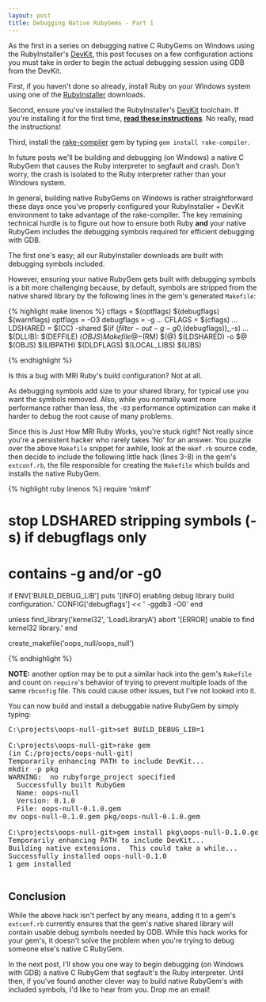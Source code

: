 ```yaml
---
layout: post
title: Debugging Native RubyGems - Part 1
---
```


As the first in a series on debugging native C RubyGems on Windows using the
RubyInstaller's [DevKit](http://rubyinstaller.org/add-ons/devkit/), this post
focuses on a few configuration actions you must take in order to begin the
actual debugging session using GDB from the DevKit.

First, if you haven't done so already, install Ruby on your Windows system using
one of the [RubyInstaller](http://rubyinstaller.org/downloads/) downloads.

Second, ensure you've installed the RubyInstaller's [DevKit](http://rubyinstaller.org/downloads/)
toolchain. If you're installing it for the first time,
[**read these instructions**](http://github.com/oneclick/rubyinstaller/wiki/Development-Kit).
No really, read the instructions!

Third, install the [rake-compiler](http://rubyinstaller.org/add-ons/rake-compiler/)
gem by typing `gem install rake-compiler`.

In future posts we'll be building and debugging (on Windows) a native C RubyGem
that causes the Ruby interpreter to segfault and crash. Don't worry, the crash
is isolated to the Ruby interpreter rather than your Windows system.

In general, building native RubyGems on Windows is rather straightforward these
days once you've properly configured your RubyInstaller + DevKit environment to
take advantage of the rake-compiler. The key remaining technical hurdle is to
figure out how to ensure both Ruby **and** your native RubyGem includes the debugging
symbols required for efficient debugging with GDB.

The first one's easy; all our RubyInstaller downloads are built with debugging
symbols included.

However, ensuring your native RubyGem gets built with debugging symbols is a bit
more challenging because, by default, symbols are stripped from the native shared
library by the following lines in the gem's generated `Makefile`:

{% highlight make linenos %}
cflags   =  $(optflags) $(debugflags) $(warnflags)
optflags = -O3
debugflags = -g
...
CFLAGS   =  $(cflags)
...
LDSHARED = $(CC) -shared $(if $(filter-out -g -g0,$(debugflags)),,-s)
...
$(DLLIB): $(DEFFILE) $(OBJS) Makefile
    @-$(RM) $(@)
    $(LDSHARED) -o $@ $(OBJS) $(LIBPATH) $(DLDFLAGS) $(LOCAL_LIBS) $(LIBS)

{% endhighlight %}

Is this a bug with MRI Ruby's build configuration? Not at all.

As debugging symbols add size to your shared library, for typical use you want
the symbols removed. Also, while you normally want more performance rather than
less, the `-O3` performance optimization can make it harder to debug the root
cause of many problems.

Since this is Just How MRI Ruby Works, you're stuck right? Not really since you're
a persistent hacker who rarely takes 'No' for an answer. You puzzle over the above
`Makefile` snippet for awhile, look at the `mkmf.rb` source code, then decide
to include the following little hack (lines 3-8) in the gem's `extconf.rb`, the
file responsible for creating the `Makefile` which builds and installs the native
RubyGem.

{% highlight ruby linenos %}
require 'mkmf'

# stop LDSHARED stripping symbols (-s) if debugflags only
# contains -g and/or -g0
if ENV['BUILD_DEBUG_LIB']
  puts '[INFO] enabling debug library build configuration.'
  CONFIG['debugflags'] << ' -ggdb3 -O0'
end

unless find_library('kernel32', 'LoadLibraryA')
  abort '[ERROR] unable to find kernel32 library.'
end

create_makefile('oops_null/oops_null')

{% endhighlight %}

**NOTE:** another option may be to put a similar hack into the gem's `Rakefile`
and count on `require`'s behavior of trying to prevent multiple loads of the
same `rbconfig` file. This could cause other issues, but I've not looked into it.

You can now build and install a debuggable native RubyGem by simply typing:

<pre class="shell">
C:\projects\oops-null-git>set BUILD_DEBUG_LIB=1

C:\projects\oops-null-git>rake gem
(in C:/projects/oops-null-git)
Temporarily enhancing PATH to include DevKit...
mkdir -p pkg
WARNING:  no rubyforge_project specified
  Successfully built RubyGem
  Name: oops-null
  Version: 0.1.0
  File: oops-null-0.1.0.gem
mv oops-null-0.1.0.gem pkg/oops-null-0.1.0.gem

C:\projects\oops-null-git>gem install pkg\oops-null-0.1.0.gem
Temporarily enhancing PATH to include DevKit...
Building native extensions.  This could take a while...
Successfully installed oops-null-0.1.0
1 gem installed

</pre>

## Conclusion

While the above hack isn't perfect by any means, adding it to a gem's `extconf.rb`
currently ensures that the gem's native shared library will contain usable debug
symbols needed by GDB. While this hack works for your gem's, it doesn't solve the
problem when you're trying to debug someone else's native C RubyGem.

In the next post, I'll show you one way to begin debugging (on Windows with GDB) a
native C RubyGem that segfault's the Ruby interpreter. Until then, if you've found
another clever way to build native RubyGem's with included symbols, I'd like to
hear from you. Drop me an email!
